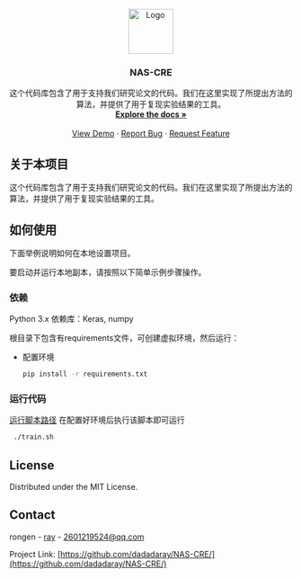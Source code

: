 

<!-- PROJECT LOGO -->
<br />
<div align="center">
  <a href="https://github.com/dadadaray/NAS-CRE/">
    <img src="images/logo.png" alt="Logo" width="80" height="80">
  </a>

<h3 align="center">NAS-CRE</h3>

  <p align="center">
    这个代码库包含了用于支持我们研究论文的代码。我们在这里实现了所提出方法的算法，并提供了用于复现实验结果的工具。
    <br />
    <a href="https://github.com/dadadaray/NAS-CRE/"><strong>Explore the docs »</strong></a>
    <br />
    <br />
    <a href="https://github.com/dadadaray/NAS-CRE/">View Demo</a>
    ·
    <a href="https://github.com/dadadaray/NAS-CRE/issues/new?labels=bug&template=bug-report---.md">Report Bug</a>
    ·
    <a href="https://github.com/dadadaray/NAS-CRE/issues/new?labels=enhancement&template=feature-request---.md">Request Feature</a>
  </p>
</div>





<!-- ABOUT THE PROJECT -->
## 关于本项目
这个代码库包含了用于支持我们研究论文的代码。我们在这里实现了所提出方法的算法，并提供了用于复现实验结果的工具。


<!-- GETTING STARTED -->
## 如何使用

下面举例说明如何在本地设置项目。

要启动并运行本地副本，请按照以下简单示例步骤操作。
### 依赖

Python 3.x
依赖库：Keras, numpy

根目录下包含有requirements文件，可创建虚拟环境，然后运行：
* 配置环境
  ```sh
  pip install -r requirements.txt
  ```
  
### 运行代码

[运行脚本路径]( https://github.com/sky-snow/NAS-CRE/blob/95b3ac266d2437fb0e7528a95b04c7bad4a6cc5d/relation_extraction/train.sh)
在配置好环境后执行该脚本即可运行
  ```sh
   ./train.sh
  ```


<!-- LICENSE -->
## License

Distributed under the MIT License. 




<!-- CONTACT -->
## Contact

rongen - [ray](https://github.com/dadadaray) - 2601219524@qq.com

Project Link: [https://github.com/dadadaray/NAS-CRE/](https://github.com/dadadaray/NAS-CRE/)
